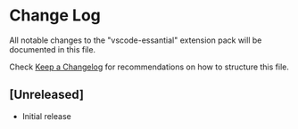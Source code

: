 # Change Log

All notable changes to the "vscode-essantial" extension pack will be documented in this file.

Check [Keep a Changelog](http://keepachangelog.com/) for recommendations on how to structure this file.

## [Unreleased]

- Initial release
